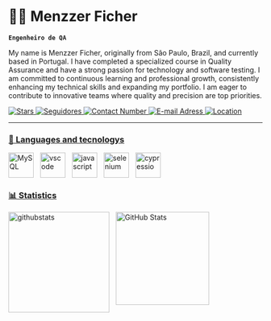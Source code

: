 # 👨‍💻 Menzzer Ficher

**`Engenheiro de QA`**

My name is Menzzer Ficher, originally from São Paulo, Brazil, and currently based in Portugal. I have completed a specialized course in Quality Assurance and have a strong passion for technology and software testing. I am committed to continuous learning and professional growth, consistently enhancing my technical skills and expanding my portfolio. I am eager to contribute to innovative teams where quality and precision are top priorities.

 <a href="https://github.com/MenzzerFicher?tab=repositories&sort=stargazers">
        <img 
            alt="Stars" 
            title="Total stars of GitHub" 
            src="https://custom-icon-badges.demolab.com/github/stars/MenzzerFicher?color=55960c&style=for-the-badge&labelColor=488207&logo=star&label=Stars"
        />
    </a>
     <a href="https://github.com/MenzzerFicher?tab=followers">
        <img 
            alt="Seguidores" 
            title="Me siga no GitHub" 
            src="https://custom-icon-badges.demolab.com/github/followers/MenzzerFicher?color=236ad3&labelColor=1155ba&style=for-the-badge&logo=github&label=Seguidores&logoColor=white"
        />
    </a>
    <a href="https://github.com/MenzzerFicher?tab=repositories&sort=stargazers">
        <img 
            alt="Contact Number" 
            src=<img
            src="https://custom-icon-badges.demolab.com/badge/+351--962--464--436-orange?style=for-the-badge&logo=phone&logoColor=white"
        />
        </a>
        <a href="https://github.com/MenzzerFicher?tab=repositories&sort=stargazers">
        <img 
            alt="E-mail Adress" 
            src="https://custom-icon-badges.demolab.com/badge/-menzzerficher@gmail.com-red?style=for-the-badge&logo=mention&logoColor=white
            "
        />
        </a>
        <a href="https://github.com/MenzzerFicher?tab=repositories&sort=stargazers">
        <img 
            alt="Location" 
            src="https://custom-icon-badges.demolab.com/badge/Braga-PT-purple?style=for-the-badge&logo=location&logoColor=white
            "
        />
</p>

---

### 🤖 Languages and tecnologys


<img
    align="left" 
    alt="MySQL" 
    title="MySQL"
    width="50px" 
    style="padding-right: 10px;" 
    src="https://cdn.jsdelivr.net/gh/devicons/devicon@latest/icons/mysql/mysql-original.svg" 
/>
        
<img 
    align="left" 
    alt="vscode" 
    title="vscode"
    width="50px" 
    style="padding-right: 10px;"
    src="https://cdn.jsdelivr.net/gh/devicons/devicon@latest/icons/vscode/vscode-original.svg" 
/>


<img 
    align="left" 
    alt="javascript" 
    title="javascript"
    width="50px" 
    style="padding-right: 10px;"
    src="https://cdn.jsdelivr.net/gh/devicons/devicon@latest/icons/javascript/javascript-original.svg" 
/>


<img 
    align="left" 
    alt="selenium" 
    title="selenium"
    width="50px" 
    style="padding-right: 10px;"
    src="https://cdn.jsdelivr.net/gh/devicons/devicon@latest/icons/selenium/selenium-original.svg" 
/>


<img 
    align="left" 
    alt="cypressio" 
    title="cypressyo"
    width="50px" 
    style="padding-right: 10px;"
    src="https://cdn.jsdelivr.net/gh/devicons/devicon@latest/icons/cypressio/cypressio-original.svg" 
/>

<br/>
<br/>
<br/>

### 📊 Statistics

<img 
    align="left" 
    alt="githubstats" 
    height="200" 
    style="padding-right: 10px;"
    src="https://github-readme-stats.vercel.app/api?username=MenzzerFicher&show_icons=true&theme=dark"
/>

<img 
      align="left" 
      alt="GitHub Stats" 
      height="185" 
      src="https://github-readme-stats.vercel.app/api/top-langs/?username=MenzzerFicher&theme=dark&layout=compact&custom_title=Technologies&langs_count=9" 
  />
